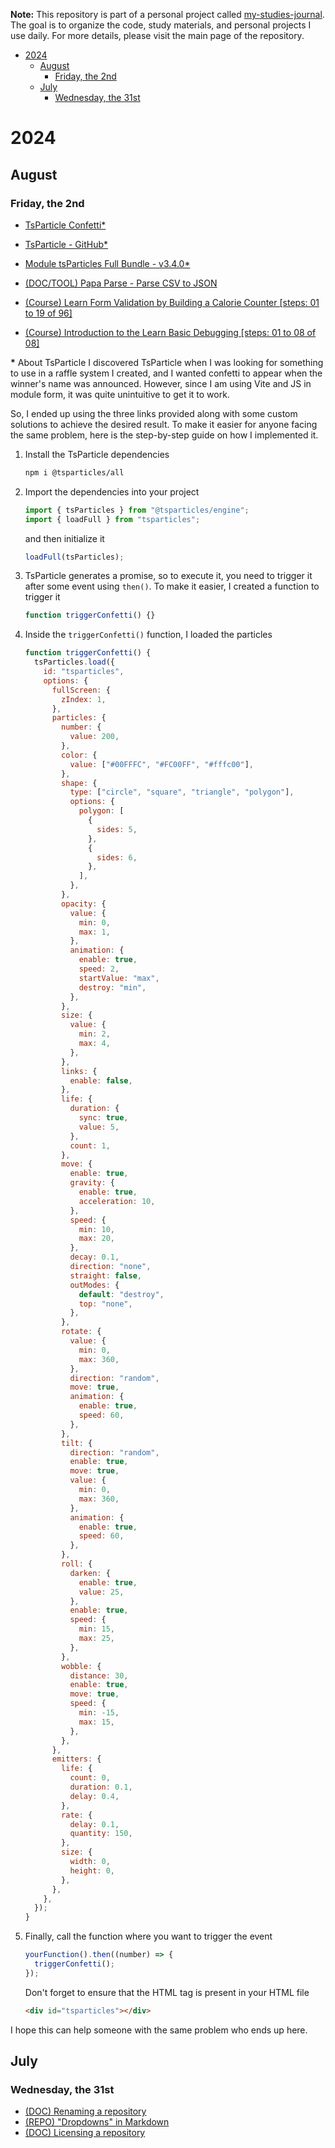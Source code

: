 **Note:** This repository is part of a personal project called [my-studies-journal](https://github.com/carloscsc/my-studies-journal). The goal is to organize the code, study materials, and personal projects I use daily. For more details, please visit the main page of the repository.

- [2024](#2024)
  - [August](#august)
    - [Friday, the 2nd](#friday-the-2nd)
  - [July](#july)
    - [Wednesday, the 31st](#wednesday-the-31st)

# 2024

## August

### Friday, the 2nd

- [TsParticle Confetti\*](https://confetti.js.org/#)
- [TsParticle - GitHub\*](https://github.com/tsparticles/tsparticles)
- [Module tsParticles Full Bundle - v3.4.0\*](https://particles.js.org/docs/modules/tsParticles_Full_Bundle.html)

- [(DOC/TOOL) Papa Parse - Parse CSV to JSON](https://www.papaparse.com/)

- [(Course) Learn Form Validation by Building a Calorie Counter [steps: 01 to 19 of 96]](https://www.freecodecamp.org/learn/javascript-algorithms-and-data-structures-v8/#learn-form-validation-by-building-a-calorie-counter)

- [(Course) Introduction to the Learn Basic Debugging [steps: 01 to 08 of 08]](https://www.freecodecamp.org/learn/javascript-algorithms-and-data-structures-v8/#learn-basic-debugging-by-building-a-random-background-color-changer)

**\*** About TsParticle
I discovered TsParticle when I was looking for something to use in a raffle system I created, and I wanted confetti to appear when the winner's name was announced. However, since I am using Vite and JS in module form, it was quite unintuitive to get it to work.

So, I ended up using the three links provided along with some custom solutions to achieve the desired result. To make it easier for anyone facing the same problem, here is the step-by-step guide on how I implemented it.

1. Install the TsParticle dependencies

   ```sh
   npm i @tsparticles/all
   ```

2. Import the dependencies into your project

   ```js
   import { tsParticles } from "@tsparticles/engine";
   import { loadFull } from "tsparticles";
   ```

   and then initialize it

   ```js
   loadFull(tsParticles);
   ```

3. TsParticle generates a promise, so to execute it, you need to trigger it after some event using `then()`. To make it easier, I created a function to trigger it

   ```js
   function triggerConfetti() {}
   ```

4. Inside the `triggerConfetti()` function, I loaded the particles

   ```js
   function triggerConfetti() {
     tsParticles.load({
       id: "tsparticles",
       options: {
         fullScreen: {
           zIndex: 1,
         },
         particles: {
           number: {
             value: 200,
           },
           color: {
             value: ["#00FFFC", "#FC00FF", "#fffc00"],
           },
           shape: {
             type: ["circle", "square", "triangle", "polygon"],
             options: {
               polygon: [
                 {
                   sides: 5,
                 },
                 {
                   sides: 6,
                 },
               ],
             },
           },
           opacity: {
             value: {
               min: 0,
               max: 1,
             },
             animation: {
               enable: true,
               speed: 2,
               startValue: "max",
               destroy: "min",
             },
           },
           size: {
             value: {
               min: 2,
               max: 4,
             },
           },
           links: {
             enable: false,
           },
           life: {
             duration: {
               sync: true,
               value: 5,
             },
             count: 1,
           },
           move: {
             enable: true,
             gravity: {
               enable: true,
               acceleration: 10,
             },
             speed: {
               min: 10,
               max: 20,
             },
             decay: 0.1,
             direction: "none",
             straight: false,
             outModes: {
               default: "destroy",
               top: "none",
             },
           },
           rotate: {
             value: {
               min: 0,
               max: 360,
             },
             direction: "random",
             move: true,
             animation: {
               enable: true,
               speed: 60,
             },
           },
           tilt: {
             direction: "random",
             enable: true,
             move: true,
             value: {
               min: 0,
               max: 360,
             },
             animation: {
               enable: true,
               speed: 60,
             },
           },
           roll: {
             darken: {
               enable: true,
               value: 25,
             },
             enable: true,
             speed: {
               min: 15,
               max: 25,
             },
           },
           wobble: {
             distance: 30,
             enable: true,
             move: true,
             speed: {
               min: -15,
               max: 15,
             },
           },
         },
         emitters: {
           life: {
             count: 0,
             duration: 0.1,
             delay: 0.4,
           },
           rate: {
             delay: 0.1,
             quantity: 150,
           },
           size: {
             width: 0,
             height: 0,
           },
         },
       },
     });
   }
   ```

5. Finally, call the function where you want to trigger the event

   ```js
   yourFunction().then((number) => {
     triggerConfetti();
   });
   ```

   Don't forget to ensure that the HTML tag is present in your HTML file

   ```html
   <div id="tsparticles"></div>
   ```

I hope this can help someone with the same problem who ends up here.

## July

### Wednesday, the 31st

- [(DOC) Renaming a repository](https://docs.github.com/en/repositories/creating-and-managing-repositories/renaming-a-repository)
- [(REPO) "Dropdowns" in Markdown](https://gist.github.com/citrusui/07978f14b11adada364ff901e27c7f61)
- [(DOC) Licensing a repository](https://docs.github.com/en/repositories/managing-your-repositorys-settings-and-features/customizing-your-repository/licensing-a-repository)
